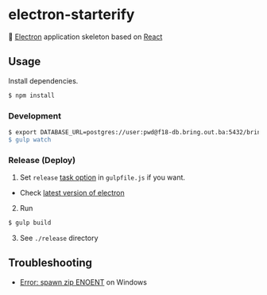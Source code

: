 # electron-starterify

:electric_plug: [Electron][electron] application skeleton based on [React][react]


## Usage

Install dependencies.

```sh
$ npm install
```

### Development

```sh
$ export DATABASE_URL=postgres://user:pwd@f18-db.bring.out.ba:5432/bringout_2012'
$ gulp watch
```

### Release (Deploy)

1. Set `release` [task option][opt] in `gulpfile.js` if you want.
  - Check [latest version of electron][latest]

2. Run
  ```sh
  $ gulp build
  ```

3. See `./release` directory


## Troubleshooting

- [Error: spawn zip ENOENT][issue1] on Windows


[electron]: http://electron.atom.io/
[react]: http://facebook.github.io/react/
[latest]: https://github.com/atom/electron/releases/latest
[opt]: https://github.com/mainyaa/gulp-electron#options
[issue1]: https://github.com/importre/electron-starterify/issues/1#issuecomment-101391136
